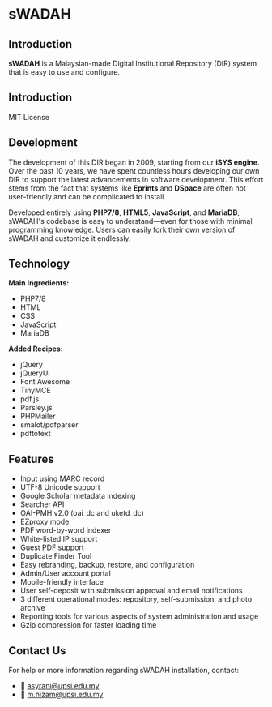 # sWADAH

## Introduction
**sWADAH** is a Malaysian-made Digital Institutional Repository (DIR) system that is easy to use and configure.

## Introduction
MIT License

## Development
The development of this DIR began in 2009, starting from our **iSYS engine**. Over the past 10 years, we have spent countless hours developing our own DIR to support the latest advancements in software development. This effort stems from the fact that systems like **Eprints** and **DSpace** are often not user-friendly and can be complicated to install.

Developed entirely using **PHP7/8**, **HTML5**, **JavaScript**, and **MariaDB**, sWADAH's codebase is easy to understand—even for those with minimal programming knowledge. Users can easily fork their own version of sWADAH and customize it endlessly.

## Technology

**Main Ingredients:**
- PHP7/8
- HTML
- CSS
- JavaScript
- MariaDB

**Added Recipes:**
- jQuery
- jQueryUI
- Font Awesome
- TinyMCE
- pdf.js
- Parsley.js
- PHPMailer
- smalot/pdfparser
- pdftotext

## Features
- Input using MARC record
- UTF-8 Unicode support
- Google Scholar metadata indexing
- Searcher API
- OAI-PMH v2.0 (oai_dc and uketd_dc)
- EZproxy mode
- PDF word-by-word indexer
- White-listed IP support
- Guest PDF support
- Duplicate Finder Tool
- Easy rebranding, backup, restore, and configuration
- Admin/User account portal
- Mobile-friendly interface
- User self-deposit with submission approval and email notifications
- 3 different operational modes: repository, self-submission, and photo archive
- Reporting tools for various aspects of system administration and usage
- Gzip compression for faster loading time

## Contact Us
For help or more information regarding sWADAH installation, contact:

- 📧 asyrani@upsi.edu.my  
- 📧 m.hizam@upsi.edu.my